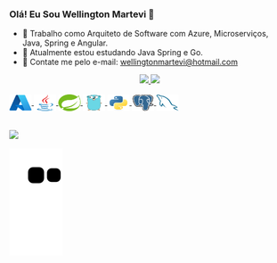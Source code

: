 ### Olá! Eu Sou Wellington Martevi 👋

- 🔭 Trabalho como Arquiteto de Software com Azure, Microserviços, Java, Spring e Angular.
- 🌱 Atualmente estou estudando Java Spring e Go.
- 💬 Contate me pelo e-mail: wellingtonmartevi@hotmail.com

<div align="center">
  <a href="https://github.com/Wmartevi">
  <img height="180em" src="https://github-readme-stats.vercel.app/api?username=Wmartevi&show_icons=true&theme=dracula&include_all_commits=true&count_private=true"/>
  <img height="180em" src="https://github-readme-stats.vercel.app/api/top-langs/?username=Wmartevi&layout=compact&langs_count=7&theme=dracula"/>
</div>
<div style="display: inline_block"><br>
  <img align="center" alt="Well-Azure" height="30" width="40" src="https://github.com/devicons/devicon/blob/master/icons/azure/azure-original.svg">
  <img align="center" alt="Well-Java" height="30" width="40" src="https://github.com/devicons/devicon/blob/master/icons/java/java-original.svg">
  <img align="center" alt="Well-Spring" height="30" width="40" src="https://github.com/devicons/devicon/blob/master/icons/spring/spring-original.svg">
  <img align="center" alt="Well-Go" height="30" width="40" src="https://github.com/devicons/devicon/blob/master/icons/go/go-original.svg">
  <img align="center" alt="Well-Python" height="30" width="40" src="https://github.com/devicons/devicon/blob/master/icons/python/python-original.svg">
  <img align="center" alt="Well-Postgres" height="30" width="40" src="https://github.com/devicons/devicon/blob/master/icons/postgresql/postgresql-original.svg">
  <img align="center" alt="Well-Mysql" height="30" width="40" src="https://github.com/devicons/devicon/blob/master/icons/mysql/mysql-original.svg">
</div>
<br></br>
<div> 
  <a href="https://www.linkedin.com/in/wellington-martevi-de-lima-05524529" target="_blank"><img src="https://img.shields.io/badge/-LinkedIn-%230077B5?style=for-the-badge&logo=linkedin&logoColor=white" target="_blank"></a> 
 
  ![Snake animation](https://github.com/Wmartevi/Wmartevi/blob/output/github-contribution-grid-snake.svg)
 
</div>

